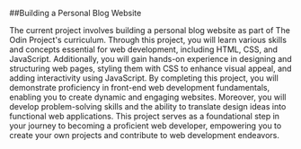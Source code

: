 ##Building a Personal Blog Website

The current project involves building a personal blog website as part of The Odin Project's curriculum. Through this project, you will learn various skills and concepts essential for web development, including HTML, CSS, and JavaScript. Additionally, you will gain hands-on experience in designing and structuring web pages, styling them with CSS to enhance visual appeal, and adding interactivity using JavaScript. By completing this project, you will demonstrate proficiency in front-end web development fundamentals, enabling you to create dynamic and engaging websites. Moreover, you will develop problem-solving skills and the ability to translate design ideas into functional web applications. This project serves as a foundational step in your journey to becoming a proficient web developer, empowering you to create your own projects and contribute to web development endeavors.

